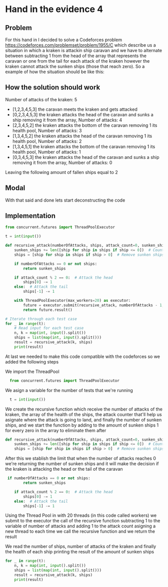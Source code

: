 # Hand in the evidence 4
## Problem
For this hand in I decided to solve a Codeforces problem <a>https://codeforces.com/problemset/problem/1955/C</a> which describe us a situation in which a kraken is attackin ship caravan and we have to alternate between subtracting 1 from the head of the array that represents the caravan or one from the tail for each attack of the kraken however the kraken cannot attack the sunken ships (those that reach zero). So a example of how the situation should be like this: </br>

## How the solution should work
Number of attacks of the kraken: 5
* [1,2,3,4,5,3] the caravan meets the kraken and gets attacked
* [0,2,3,4,5,3] the kraken attacks the head of the caravan and sunks a ship removing it from the array, Number of attacks: 4
* [2,3,4,5,2] the kraken attacks the bottom of the caravan removing 1 its health pool, Number of attacks: 3
* [1,3,4,5,2] the kraken attacks the head of the caravan removing 1 its health pool, Number of attacks: 2
* [1,3,4,5,1] the kraken attacks the bottom of the caravan removing 1 its health pool, Number of attacks: 1
* [0,3,4,5,3] the kraken attacks the head of the caravan and sunks a ship removing it from the array, Number of attacks: 0
  
Leaving the following amount of fallen ships equal to 2 <br />


## Modal

With that said and done lets start deconstructing the code
## Implementation
```python
from concurrent.futures import ThreadPoolExecutor

t = int(input())

def recursive_attack(numberOfAttacks, ships, attack_count=0, sunken_ships=0):
    sunken_ships += len([ship for ship in ships if ship <= 0])  # Count sunken ships
    ships = [ship for ship in ships if ship > 0]  # Remove sunken ships

    if numberOfAttacks == 0 or not ships:
        return sunken_ships

    if attack_count % 2 == 0:  # Attack the head
        ships[0] -= 1
    else:  # Attack the tail
        ships[-1] -= 1

    with ThreadPoolExecutor(max_workers=20) as executor:
        future = executor.submit(recursive_attack, numberOfAttacks - 1, ships, attack_count + 1, sunken_ships)
        return future.result()

# Iterate through each test case
for _ in range(t):
    # Read input for each test case
    n, k = map(int, input().split())
    ships = list(map(int, input().split()))
    result = recursive_attack(k, ships)
    print(result)
```

At last we needed to make this code compatible with the codeforces so we added the following steps <br />

We import the ThreadPool
```python
  from concurrent.futures import ThreadPoolExecutor
```
We asign a variable for the number of tests that we're running
```python
  t = int(input())
```
We create the recursive function which receive the number of attacks of the kraken, the array of the health of the ships, the attack counter that'll help us asignate where the attack is going to land, and finally the number of sunken ships, and we start the function by adding to the amount of sunken ships 1 for every zero in the array to eliminate them after
```python
def recursive_attack(numberOfAttacks, ships, attack_count=0, sunken_ships=0):
    sunken_ships += len([ship for ship in ships if ship <= 0])  # Count sunken ships
    ships = [ship for ship in ships if ship > 0]  # Remove sunken ships
```
After this we stablish the limit that when the number of attacks reaches 0 we're returning the number of sunken ships and it will make the decision if the kraken is attacking the head or the tail of the caravan
```python
 if numberOfAttacks == 0 or not ships:
        return sunken_ships

    if attack_count % 2 == 0:  # Attack the head
        ships[0] -= 1
    else:  # Attack the tail
        ships[-1] -= 1
```
Using the Thread Pool in with 20 threads (in this code called workers) we submit to the executor the call of the recursive function subtracting 1 to the variable of number of attacks and adding 1 to the attack count asigning a new thread to each time we call the recursive function and we return the result 

We read the number of ships, number of attacks of the kraken and finally the health of each ship printing the result of the amount of sunken ships
```python
for _ in range(t):
    n, k = map(int, input().split())
    ships = list(map(int, input().split()))
    result = recursive_attack(k, ships)
    print(result)
```
